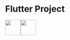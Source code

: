 # Flutter Project
<image src="https://user-images.githubusercontent.com/59801728/114868375-cb381080-9e30-11eb-96ed-2085931d2142.png" height="50"><image src="https://user-images.githubusercontent.com/59801728/114868439-df7c0d80-9e30-11eb-9e47-7eb148d2c96b.jpg" height="50">
